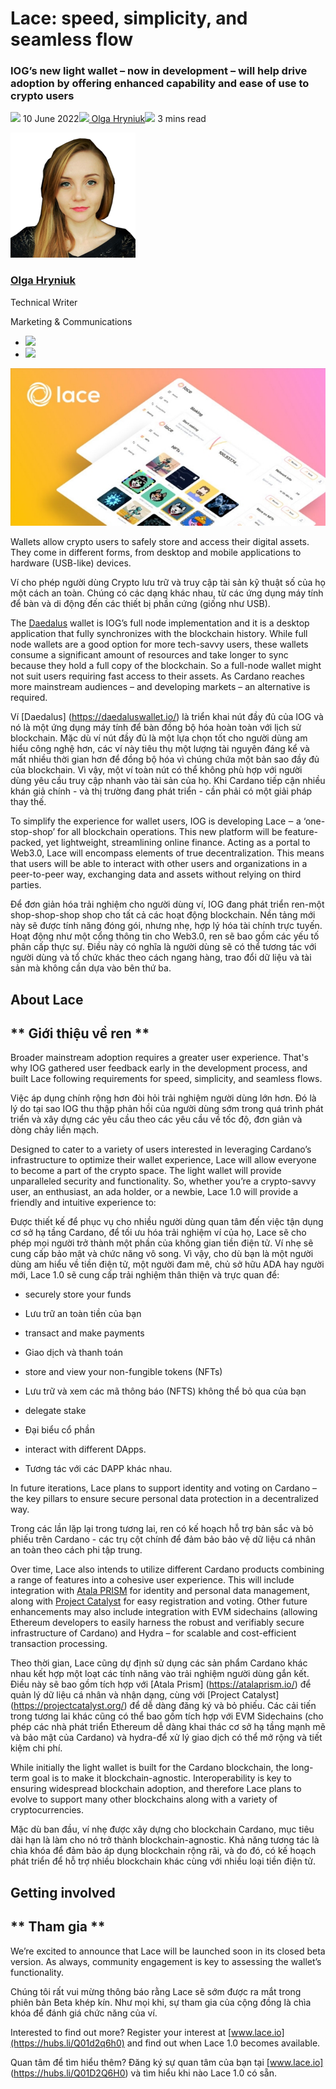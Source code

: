 # Lace: speed, simplicity, and seamless flow
### **IOG’s new light wallet – now in development – will help drive adoption by offering enhanced capability and ease of use to crypto users**
![](img/2022-06-10-lace-speed-simplicity-and-seamless-flow.002.png) 10 June 2022![](img/2022-06-10-lace-speed-simplicity-and-seamless-flow.002.png)[ Olga Hryniuk](tmp//en/blog/authors/olga-hryniuk/page-1/)![](img/2022-06-10-lace-speed-simplicity-and-seamless-flow.003.png) 3 mins read

![Olga Hryniuk](img/2022-06-10-lace-speed-simplicity-and-seamless-flow.004.png)[](tmp//en/blog/authors/olga-hryniuk/page-1/)
### [**Olga Hryniuk**](tmp//en/blog/authors/olga-hryniuk/page-1/)
Technical Writer

Marketing & Communications

- ![](img/2022-06-10-lace-speed-simplicity-and-seamless-flow.005.png)[](https://www.linkedin.com/in/olga-hryniuk-1094a3160/ "LinkedIn")
- ![](img/2022-06-10-lace-speed-simplicity-and-seamless-flow.006.png)[](https://github.com/olgahryniuk "GitHub")

![Lace: speed, simplicity, and seamless flow](img/2022-06-10-lace-speed-simplicity-and-seamless-flow.007.jpeg)

Wallets allow crypto users to safely store and access their digital assets. They come in different forms, from desktop and mobile applications to hardware (USB-like) devices.

Ví cho phép người dùng Crypto lưu trữ và truy cập tài sản kỹ thuật số của họ một cách an toàn.
Chúng có các dạng khác nhau, từ các ứng dụng máy tính để bàn và di động đến các thiết bị phần cứng (giống như USB).

The [Daedalus](https://daedaluswallet.io/) wallet is IOG’s full node implementation and it is a desktop application that fully synchronizes with the blockchain history. While full node wallets are a good option for more tech-savvy users, these wallets consume a significant amount of resources and take longer to sync because they hold a full copy of the blockchain. So a full-node wallet might not suit users requiring fast access to their assets. As Cardano reaches more mainstream audiences – and developing markets – an alternative is required.

Ví [Daedalus] (https://daedaluswallet.io/) là triển khai nút đầy đủ của IOG và nó là một ứng dụng máy tính để bàn đồng bộ hóa hoàn toàn với lịch sử blockchain.
Mặc dù ví nút đầy đủ là một lựa chọn tốt cho người dùng am hiểu công nghệ hơn, các ví này tiêu thụ một lượng tài nguyên đáng kể và mất nhiều thời gian hơn để đồng bộ hóa vì chúng chứa một bản sao đầy đủ của blockchain.
Vì vậy, một ví toàn nút có thể không phù hợp với người dùng yêu cầu truy cập nhanh vào tài sản của họ.
Khi Cardano tiếp cận nhiều khán giả chính - và thị trường đang phát triển - cần phải có một giải pháp thay thế.

To simplify the experience for wallet users, IOG is developing Lace ‒ a ‘one-stop-shop’ for all blockchain operations. This new platform will be feature-packed, yet lightweight, streamlining online finance. Acting as a portal to Web3.0, Lace will encompass elements of true decentralization. This means that users will be able to interact with other users and organizations in a peer-to-peer way, exchanging data and assets without relying on third parties.

Để đơn giản hóa trải nghiệm cho người dùng ví, IOG đang phát triển ren-một shop-shop-shop shop cho tất cả các hoạt động blockchain.
Nền tảng mới này sẽ được tính năng đóng gói, nhưng nhẹ, hợp lý hóa tài chính trực tuyến.
Hoạt động như một cổng thông tin cho Web3.0, ren sẽ bao gồm các yếu tố phân cấp thực sự.
Điều này có nghĩa là người dùng sẽ có thể tương tác với người dùng và tổ chức khác theo cách ngang hàng, trao đổi dữ liệu và tài sản mà không cần dựa vào bên thứ ba.

## **About Lace**

## ** Giới thiệu về ren **

Broader mainstream adoption requires a greater user experience. That's why IOG gathered user feedback early in the development process, and built Lace following requirements for speed, simplicity, and seamless flows.

Việc áp dụng chính rộng hơn đòi hỏi trải nghiệm người dùng lớn hơn.
Đó là lý do tại sao IOG thu thập phản hồi của người dùng sớm trong quá trình phát triển và xây dựng các yêu cầu theo các yêu cầu về tốc độ, đơn giản và dòng chảy liền mạch.

Designed to cater to a variety of users interested in leveraging Cardano’s infrastructure to optimize their wallet experience, Lace will allow everyone to become a part of the crypto space. The light wallet will provide unparalleled security and functionality. So, whether you’re a crypto-savvy user, an enthusiast, an ada holder, or a newbie, Lace 1.0 will provide a friendly and intuitive experience to:

Được thiết kế để phục vụ cho nhiều người dùng quan tâm đến việc tận dụng cơ sở hạ tầng Cardano, để tối ưu hóa trải nghiệm ví của họ, Lace sẽ cho phép mọi người trở thành một phần của không gian tiền điện tử.
Ví nhẹ sẽ cung cấp bảo mật và chức năng vô song.
Vì vậy, cho dù bạn là một người dùng am hiểu về tiền điện tử, một người đam mê, chủ sở hữu ADA hay người mới, Lace 1.0 sẽ cung cấp trải nghiệm thân thiện và trực quan để:

- securely store your funds

- Lưu trữ an toàn tiền của bạn

- transact and make payments

- Giao dịch và thanh toán

- store and view your non-fungible tokens (NFTs)

- Lưu trữ và xem các mã thông báo (NFTS) không thể bỏ qua của bạn

- delegate stake

- Đại biểu cổ phần

- interact with different DApps.

- Tương tác với các DAPP khác nhau.

In future iterations, Lace plans to support identity and voting on Cardano – the key pillars to ensure secure personal data protection in a decentralized way.

Trong các lần lặp lại trong tương lai, ren có kế hoạch hỗ trợ bản sắc và bỏ phiếu trên Cardano - các trụ cột chính để đảm bảo bảo vệ dữ liệu cá nhân an toàn theo cách phi tập trung.

Over time, Lace also intends to utilize different Cardano products combining a range of features into a cohesive user experience. This will include integration with [Atala PRISM](https://atalaprism.io/) for identity and personal data management, along with [Project Catalyst](https://projectcatalyst.org/) for easy registration and voting. Other future enhancements may also include integration with EVM sidechains (allowing Ethereum developers to easily harness the robust and verifiably secure infrastructure of Cardano) and Hydra – for scalable and cost-efficient transaction processing.

Theo thời gian, Lace cũng dự định sử dụng các sản phẩm Cardano khác nhau kết hợp một loạt các tính năng vào trải nghiệm người dùng gắn kết.
Điều này sẽ bao gồm tích hợp với [Atala Prism] (https://atalaprism.io/) để quản lý dữ liệu cá nhân và nhận dạng, cùng với [Project Catalyst] (https://projectcatalyst.org/) để dễ dàng đăng ký và bỏ phiếu.
Các cải tiến trong tương lai khác cũng có thể bao gồm tích hợp với EVM Sidechains (cho phép các nhà phát triển Ethereum dễ dàng khai thác cơ sở hạ tầng mạnh mẽ và bảo mật của Cardano) và hydra-để xử lý giao dịch có thể mở rộng và tiết kiệm chi phí.

While initially the light wallet is built for the Cardano blockchain, the long-term goal is to make it blockchain-agnostic. Interoperability is key to ensuring widespread blockchain adoption, and therefore Lace plans to evolve to support many other blockchains along with a variety of cryptocurrencies.

Mặc dù ban đầu, ví nhẹ được xây dựng cho blockchain Cardano, mục tiêu dài hạn là làm cho nó trở thành blockchain-agnostic.
Khả năng tương tác là chìa khóa để đảm bảo áp dụng blockchain rộng rãi, và do đó, có kế hoạch phát triển để hỗ trợ nhiều blockchain khác cùng với nhiều loại tiền điện tử.

## **Getting involved**

## ** Tham gia **

We’re excited to announce that Lace will be launched soon in its closed beta version. As always, community engagement is key to assessing the wallet’s functionality.

Chúng tôi rất vui mừng thông báo rằng Lace sẽ sớm được ra mắt trong phiên bản Beta khép kín.
Như mọi khi, sự tham gia của cộng đồng là chìa khóa để đánh giá chức năng của ví.

Interested to find out more? Register your interest at [www.lace.io](https://hubs.li/Q01d2q6h0) and find out when Lace 1.0 becomes available.

Quan tâm để tìm hiểu thêm?
Đăng ký sự quan tâm của bạn tại [www.lace.io] (https://hubs.li/Q01D2Q6H0) và tìm hiểu khi nào Lace 1.0 có sẵn.

